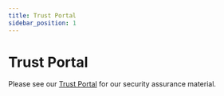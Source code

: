 ```yaml
---
title: Trust Portal
sidebar_position: 1
---
```


# Trust Portal

Please see our [Trust Portal](https://trust.codat.io/) for our security assurance material. 